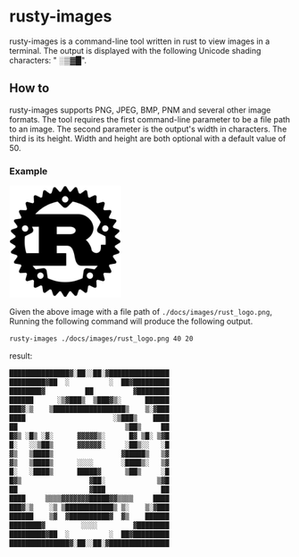 # rusty-images

rusty-images is a command-line tool written in rust to view images in a terminal. The output is displayed with the following Unicode shading characters: " ░▒▓█".

## How to

rusty-images supports PNG, JPEG, BMP, PNM and several other image formats. 
The tool requires the first command-line parameter to be a file path to an image. The second parameter is the output's width in characters. The third is its height. Width and height are both optional with a default value of 50.

### Example

<img src="docs/images/rust_logo.jpg" width="200px" height="200px"/>

Given the above image with a file path of `./docs/images/rust_logo.png`, Running the following command will produce the following output.

``` sh
rusty-images ./docs/images/rust_logo.png 40 20
```

result:
```
███████████████▓░██░░██░▓███████████████
█████████▓██  ░          ░  ██▓█████████
████████▓          ██          ▓████████
██████      ░▒▓███▒  ▒███▓▒░      ██████
███▓░▒    ▒██████████████████▒    ▒░▓███
████                      ░▒███▒    ████
██                           ▒██▒     ██
█▓▒ ░█▒ ░▓░      ▓▓▓▓▓▒░      █▓ ▒█░ ▒▓█
█░   ░░▒██▒      ▓▓▓▓▓▓░     ░██▒░░   ░█
▓▒   ▒████▒                 ▓█████▒   ▒▓
▓▒   ▒████▒      ░░░░       ░████▒░   ▒▓
█░   ░████▒      █████▓      ▒██▒     ░█
█▓▒                 ▓██░             ▒▓█
██                  ▓███              ██
████     ▒▒▒▒▓▓▓▓▓▓▓█████▓▓▒▒▒▒     ████
███▓░▒    ░▒ ▒████████████▒ ▒░    ▒░▓███
██████    ▒▓  ▓██████████▓  ▓▒    ██████
████████▓         ░░░░         ▓████████
█████████▓██  ░          ░  ██▓█████████
███████████████▓░██░░██░▓███████████████
```
